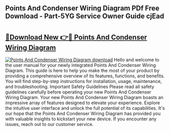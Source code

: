 ## Points And Condenser Wiring Diagram PDf Free Download - Part-5YG Service Owner Guide cjEad

# <h2><a href="http://dfunuui.blite.top/?on=Points+And+Condenser+Wiring+Diagram">🔗Download New 👉🔴 Points And Condenser Wiring Diagram</a></h2>

[![Points And Condenser Wiring Diagram download](https://i.imgur.com/lujVjoI.png)](http://dfunuui.blite.top/?on=Points+And+Condenser+Wiring+Diagram)
Hello and welcome to the user manual for your newly integrated Points And Condenser Wiring Diagram. This guide is here to help you make the most of your product by providing a comprehensive overview of its features, functions, and benefits. You will find step-by-step instructions for installation, usage, maintenance, and troubleshooting. Important Safety Guidelines Please read all safety guidelines carefully before operating your new Points And Condenser Wiring Diagram. Your new Points And Condenser Wiring Diagram boasts an impressive array of features designed to elevate your experience. Explore the intuitive user interface and unlock the full potential of its capabilities. It's our hope that the Points And Condenser Wiring Diagram has provided you with valuable insights to kickstart your new device. If you encounter any issues, reach out to our customer service.
